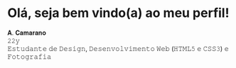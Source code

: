 # Olá, seja bem  vindo(a) ao meu perfil!
𝐀. 𝐂𝐚𝐦𝐚𝐫𝐚𝐧𝐨<br>
𝟸𝟸𝚢<br>
𝙴𝚜𝚝𝚞𝚍𝚊𝚗𝚝𝚎 𝚍𝚎 𝙳𝚎𝚜𝚒𝚐𝚗, 𝙳𝚎𝚜𝚎𝚗𝚟𝚘𝚕𝚟𝚒𝚖𝚎𝚗𝚝𝚘 𝚆𝚎𝚋 (𝙷𝚃𝙼𝙻𝟻 𝚎 𝙲𝚂𝚂𝟹) 𝚎 𝙵𝚘𝚝𝚘𝚐𝚛𝚊𝚏𝚒𝚊<br>
